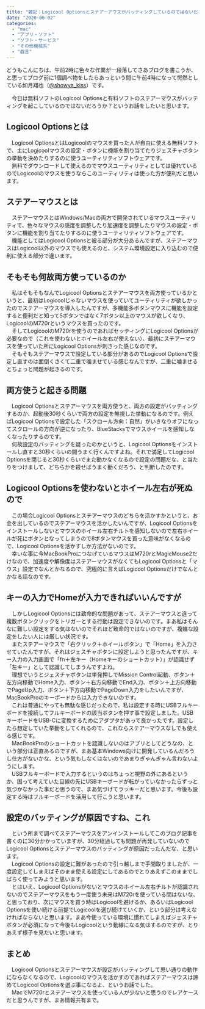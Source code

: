 ```yaml
---
title: "雑記：Logicool Optionsとステアーアウスがバッティングしているのではないだろうか"
date: "2020-06-02"
categories: 
  - "mac"
  - "アプリ・ソフト"
  - "ソフト・サービス"
  - "その他機械系"
  - "戯言"
---
```


どうもこんにちは、午前2時に色々な作業が一段落してさあブログを書こうか、と思ってブログ前に1個調べ物をしたらあっという間に午前4時になって愕然としている如月翔也（[@showya\_kiss](http://twitter.com/showya_kiss)）です。  
  
　今日は無料ソフトのLogicool Optionsと有料ソフトのステアーマウスがバッティングを起こしているのではないだろうか？というお話をしたいと思います。  

## Logicool Optionsとは

　Logicool OptionsとはLogicoolのマウスを買った人が自由に使える無料ソフトで、主にLogicoolマウスの設定・ボタンに機能を割り当てたりジェスチャボタンの挙動を決めたりするのに使うユーティリティソフトウェアです。  
　無料でダウンロードして使えるのでマウスユーティリティとしては優れているのでLogicoolのマウスを使うならこのユーティリティは使った方が便利だと思います。  

## ステアーマウスとは

　ステアーマウスとはWindows/Macの両方で開発されているマウスユーティリティで、色々なマウスの感度を調整したり加速度を調整したりマウスの設定・ボタンに機能を割り当てたりするのに使うユーティリティソフトウェアです。  
　機能としてはLogicool Optionsと被る部分が大分あるんですが、ステアーマウスはLogicool以外のマウスでも使えるのと、システム環境設定に入り込むので便利に使える部分で違います。  

## そもそも何故両方使っているのか

　私はそもそもなんでLogicool Optionsとステアーマウスを両方使っているかというと、最初はLogicoolじゃないマウスを使っていてユーティリティが欲しかったのでステアーマウスを導入したんですが、多機能多ボタンマウスに機能を設定すると便利だと知って5ボタンではなく7ボタン以上のマウスが欲しくなり、LogicoolのM720rというマウスを買ったのです。  
　そしてLogicoolのM720rを使うのであればセッティングにLogicool Optionsが必要なので（これを使わないとホイール左右が使えない）、最初にステアーマウスを使っていた所にLogicool Optionsが刺さった感じなのです。  
　そもそもステアーマウスで設定している部分があるのでLogicool Optionsで設定し直すのは面倒くさくて二重で噛ませている感じなんですが、二重に噛ませるとちょっと問題が起きるのです。  

## 両方使うと起きる問題

　Logicool Optionsとステアーマウスを両方使うと、両方の設定がバッティングするのか、起動後30秒くらいで両方の設定を無視した挙動になるのです。例えばLogicool Optionsで設定した「スクロール方向：自然」がいきなりオフになってスクロールの方向が逆になったり、BlueStacksでマウスホイールを感知しなくなったりするのです。  
　何故設定のバッティングを疑ったのかというと、Logicool Optionsをインストールし直すと30秒くらいの間うまく行くんですよね。それで満足してLogicool Optionsを閉じると30秒くらいでまた動かなくなるので設定の問題だな、と当たりをつけまして、どちらかを殺せばうまく動くだろう、と判断したのです。  

## Logicool Optionsを使わないとホイール左右が死ぬので

　この場合Logicool Optionsとステアーマウスのどちらを活かすかというと、お金を出しているのでステアーマウスを活かしたいんですが、Logicool Optionsをインストールしないとマウスのホイール左右チルトを感知しないので左右ホイールが死にボタンとなってしまうので8ボタンマウスを買った意味がなくなるので、Logicool Optionsを活かすしか方法がないのです。  
　幸いな事に今MacBookProにつなげているマウスはM720rとMagicMouse2だけなので、加速度や解像度はステアーマウスがなくてもLogicool Optionsと「マウス」設定でなんとかなるので、究極的に言えばLogicool Optionsだけでなんとかなる話なのです。  

## キーの入力でHomeが入力できればいいんですが

　しかしLogicool Optionsには致命的な問題があって、ステアーマウスと違って複数ボタンクリックをトリガーとする行動は設定できないのです。まあ私はそんなに難しい設定をする気はないのでそれほど致命的ではないのですが、複雑な設定をしたい人には厳しい状況です。  
　またステアーマウスで「右クリック＋ホイールボタン」で「Home」を入力させていたんですが、それはジェスチャボタンに設定しようと思ったんですが、キー入力の入力画面で「fn＋左キー（Homeキーのショートカット）」が認識せず「左キー」として認識してしまうんですよね。  
　理想でいうとジェスチャボタンは単発押しでMission Control起動、ボタン＋左方向移動でHome入力、ボタン＋右方向移動でEnd入力、ボタン＋上方向移動でPageUp入力、ボタン＋下方向移動でPageDown入力をしたいんですが、MacBookProのキーボードからは入力できないのです。  
　これは普通にやっても無駄な感じだったので、私は設定する時にUSBフルキーボードを接続してフルキーボードの該当ボタンを押す事で設定しました。USBキーボードをUSB-Cに変換するためにアダプタがあって良かったです。設定したら想定していた挙動をしてくれるので、これならステアーマウスなしでも使える感じです。  
　MacBookProのショートカットを認識しないのはアプリとしてどうなの、という部分は正直あるのですが、まあ基本Windows向けに開発しているんだろうし仕方がないかな、という気もしなくはないのであまりぎゃんぎゃん言わないようにします。  
　USBフルキーボードで入力するというのはちょっと視野の外にあるというか、困って考えていた目線の先にUSBキーボードが転がっていなかったらずっと気づかなかった事だと思うので、まあ気づけてラッキーだと思います。今後も設定する時はフルキーボードを活用して行こうと思います。  

## 設定のバッティングが原因ですね、これ

　という所まで調べてステアーマウスをアンインストールしてこのブログ記事を書くのに30分かかっていますが、30分経過しても問題が再発していないのでLogicool Optionsとステアーマウスのバッティングが原因だったんだな、と思います。  
　Logicool Optionsの設定に難があったので引っ越しまで手間取りましたが、一度設定してしまえばそのまま使える設定にしてあるのでとりあえずこのままでしばらく使ってみようと思います。  
　とはいえ、Logicool Optionsがないとマウスのホイール左右チルトが認識されないのでステアーマウスをもう一度使う未来はM720rを使っている間はないな、と思っており、次にマウスを買う時はLogicoolを避けるか、あるいはLogicool Optionsを使い続ける前提でLogicoolを選び続けていくか、という部分は考えなければならないと思います。まあ今使っている環境に慣れてしまえばジェスチャボタンが必須になって今後もLogicoolという動線になる気はするのですが、とりあえず様子を見たいと思います。  

## まとめ

　Logicool Optionsとステアーマウスが設定がバッティングして思い通りの動作にならなくなるので、Logicoolのマウスを活かすのであればステアーマウスは諦めてLogicool Optionsを選ぶ事になるよ、というお話でした。  
　MacでM720rとステアーマウスを使っている人が少ないと思うのでレアケースだと思うんですが、まあ情報共有まで。
